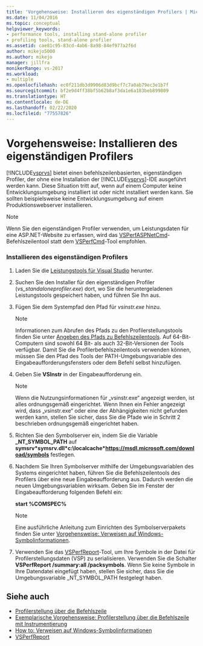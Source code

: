 ```yaml
---
title: 'Vorgehensweise: Installieren des eigenständigen Profilers | Microsoft-Dokumentation'
ms.date: 11/04/2016
ms.topic: conceptual
helpviewer_keywords:
- performance tools, installing stand-alone profiler
- profiling tools, stand-alone profiler
ms.assetid: cae81c95-83cd-4ab6-8a98-84ef977a2f6d
author: mikejo5000
ms.author: mikejo
manager: jillfra
monikerRange: vs-2017
ms.workload:
- multiple
ms.openlocfilehash: ec0f211db3d9906d83d9bcf7c7a0ab79ec3e1b7f
ms.sourcegitcommit: bf2e9d4ff38bf5b62b8af3da1e6a183beb899809
ms.translationtype: HT
ms.contentlocale: de-DE
ms.lasthandoff: 02/22/2020
ms.locfileid: "77557826"
---
```

# <a name="how-to-install-the-stand-alone-profiler"></a>Vorgehensweise: Installieren des eigenständigen Profilers
[!INCLUDE[vsprvs](../code-quality/includes/vsprvs_md.md)] bietet einen befehlszeilenbasierten, eigenständigen Profiler, der ohne eine Installation der [!INCLUDE[vsprvs](../code-quality/includes/vsprvs_md.md)]-IDE ausgeführt werden kann. Diese Situation tritt auf, wenn auf einem Computer keine Entwicklungsumgebung installiert ist oder nicht installiert werden kann. Sie sollten beispielsweise keine Entwicklungsumgebung auf einem Produktionswebserver installieren.

> [!NOTE]
> Wenn Sie den eigenständigen Profiler verwenden, um Leistungsdaten für eine ASP.NET-Website zu erfassen, wird das [VSPerfASPNetCmd](../profiling/vsperfaspnetcmd.md)-Befehlszeilentool statt dem [VSPerfCmd](../profiling/vsperfcmd.md)-Tool empfohlen.

### <a name="to-install-the-stand-alone-profiler"></a>Installieren des eigenständigen Profilers

1. Laden Sie die [Leistungstools für Visual Studio](https://visualstudio.microsoft.com/downloads/?q=performance+tools#performance-tools-for-visual-studio) herunter.

1. Suchen Sie den Installer für den eigenständigen Profiler (*vs_standaloneprofiler.exe*) dort, wo Sie die heruntergeladenen Leistungstools gespeichert haben, und führen Sie Ihn aus.

2. Fügen Sie dem Systempfad den Pfad für *vsinstr.exe* hinzu.

   > [!NOTE]
   > Informationen zum Abrufen des Pfads zu den Profilerstellungstools finden Sie unter [Angeben des Pfads zu Befehlszeilentools](../profiling/specifying-the-path-to-profiling-tools-command-line-tools.md). Auf 64-Bit-Computern sind sowohl 64 Bit- als auch 32-Bit-Versionen der Tools verfügbar. Damit Sie die Profilerbefehlszeilentools verwenden können, müssen Sie den Pfad des Tools der PATH-Umgebungsvariable des Eingabeaufforderungsfensters oder dem Befehl selbst hinzufügen.

3. Geben Sie **VSInstr** in der Eingabeaufforderung ein.

   > [!NOTE]
   > Wenn die Nutzungsinformationen für „vsinstr.exe“ angezeigt werden, ist alles ordnungsgemäß eingerichtet. Wenn Ihnen ein Fehler angezeigt wird, dass „vsinstr.exe“ oder eine der Abhängigkeiten nicht gefunden werden kann, stellen Sie sicher, dass Sie die Pfade wie in Schritt 2 beschrieben ordnungsgemäß eingerichtet haben.

4. Richten Sie den Symbolserver ein, indem Sie die Variable **_NT_SYMBOL_PATH** auf **symsrv\*symsrv.dll\*c:\localcache\*https://msdl.microsoft.com/download/symbols** festlegen.

5. Nachdem Sie Ihren Symbolserver mithilfe der Umgebungsvariablen des Systems eingerichtet haben, führen Sie die Befehlszeilentools des Profilers über eine neue Eingabeaufforderung aus. Dadurch werden die neuen Umgebungsvariablen wirksam. Geben Sie im Fenster der Eingabeaufforderung folgenden Befehl ein:

    **start %COMSPEC%**

   > [!NOTE]
   > Eine ausführliche Anleitung zum Einrichten des Symbolserverpakets finden Sie unter [Vorgehensweise: Verweisen auf Windows-Symbolinformationen](../profiling/how-to-reference-windows-symbol-information.md).

6. Verwenden Sie das [VSPerfReport](../profiling/vsperfreport.md)-Tool, um Ihre Symbole in der Datei für Profilerstellungsdaten (VSP) zu serialisieren. Verwenden Sie die Schalter **VSPerfReport /summary:all /packsymbols**. Wenn Sie keine Symbole in Ihre Datendatei eingefügt haben, stellen Sie sicher, dass Sie die Umgebungsvariable _NT_SYMBOL_PATH festgelegt haben.

## <a name="see-also"></a>Siehe auch
- [Profilerstellung über die Befehlszeile](../profiling/using-the-profiling-tools-from-the-command-line.md)
- [Exemplarische Vorgehensweise: Profilerstellung über die Befehlszeile mit Instrumentierung](command-line-profiling-of-stand-alone-applications.md)
- [How to: Verweisen auf Windows-Symbolinformationen](../profiling/how-to-reference-windows-symbol-information.md)
- [VSPerfReport](../profiling/vsperfreport.md)
